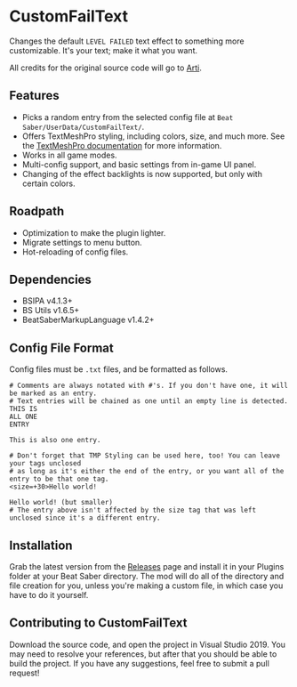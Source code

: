 # CustomFailText
Changes the default `LEVEL FAILED` text effect to something more customizable. It's your text; make it what you want.

All credits for the original source code will go to [Arti](https://gitlab.com/artemiswkearney "The Original Modder").

## Features
* Picks a random entry from the selected config file at `Beat Saber/UserData/CustomFailText/`.
* Offers TextMeshPro styling, including colors, size, and much more. See the [TextMeshPro documentation](http://digitalnativestudios.com/textmeshpro/docs/rich-text/ "TextMeshPro Docs") for more information.
* Works in all game modes.
* Multi-config support, and basic settings from in-game UI panel.
* Changing of the effect backlights is now supported, but only with certain colors.

## Roadpath
* Optimization to make the plugin lighter.
* Migrate settings to menu button.
* Hot-reloading of config files.

## Dependencies
* BSIPA v4.1.3+
* BS Utils v1.6.5+
* BeatSaberMarkupLanguage v1.4.2+

## Config File Format
Config files must be `.txt` files, and be formatted as follows.
```
# Comments are always notated with #'s. If you don't have one, it will be marked as an entry.
# Text entries will be chained as one until an empty line is detected.
THIS IS
ALL ONE
ENTRY

This is also one entry.

# Don't forget that TMP Styling can be used here, too! You can leave your tags unclosed 
# as long as it's either the end of the entry, or you want all of the entry to be that one tag.
<size=+30>Hello world!

Hello world! (but smaller)
# The entry above isn't affected by the size tag that was left unclosed since it's a different entry.
```

## Installation
Grab the latest version from the [Releases](https://github.com/Exomanz/CustomFailText/releases/latest "releases") page and install it in your Plugins folder at your Beat Saber directory. The mod will do all of the directory and file creation for you, unless you're making a custom file, in which case you have to do it yourself.

## Contributing to CustomFailText
Download the source code, and open the project in Visual Studio 2019. You may need to resolve your references, but after that you should be able to build the project. If you have any suggestions, feel free to submit a pull request!
